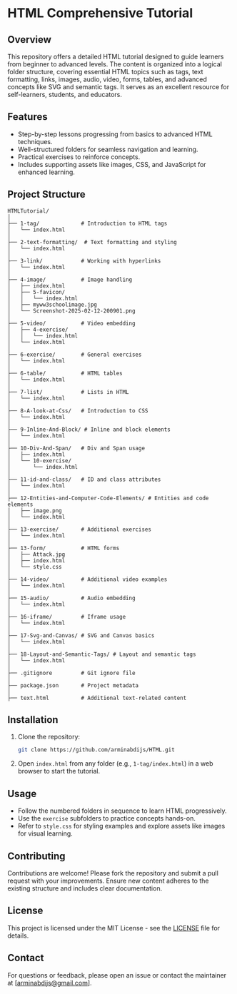 # HTML Comprehensive Tutorial

## Overview
This repository offers a detailed HTML tutorial designed to guide learners from beginner to advanced levels. The content is organized into a logical folder structure, covering essential HTML topics such as tags, text formatting, links, images, audio, video, forms, tables, and advanced concepts like SVG and semantic tags. It serves as an excellent resource for self-learners, students, and educators.

## Features
- Step-by-step lessons progressing from basics to advanced HTML techniques.
- Well-structured folders for seamless navigation and learning.
- Practical exercises to reinforce concepts.
- Includes supporting assets like images, CSS, and JavaScript for enhanced learning.

## Project Structure
```
HTMLTutorial/
│
├── 1-tag/             # Introduction to HTML tags
│   └── index.html
│
├── 2-text-formatting/  # Text formatting and styling
│   └── index.html
│
├── 3-link/            # Working with hyperlinks
│   └── index.html
│
├── 4-image/           # Image handling
│   ├── index.html
│   ├── 5-favicon/
│   │   └── index.html
│   ├── myww3schoolimage.jpg
│   └── Screenshot-2025-02-12-200901.png
│
├── 5-video/           # Video embedding
│   ├── 4-exercise/
│   │   └── index.html
│   └── index.html
│
├── 6-exercise/        # General exercises
│   └── index.html
│
├── 6-table/           # HTML tables
│   └── index.html
│
├── 7-list/            # Lists in HTML
│   └── index.html
│
├── 8-A-look-at-Css/   # Introduction to CSS
│   └── index.html
│
├── 9-Inline-And-Block/ # Inline and block elements
│   └── index.html
│
├── 10-Div-And-Span/   # Div and Span usage
│   ├── index.html
│   └── 10-exercise/
│       └── index.html
│
├── 11-id-and-class/   # ID and class attributes
│   └── index.html
│
├── 12-Entities-and-Computer-Code-Elements/ # Entities and code elements
│   ├── image.png
│   └── index.html
│
├── 13-exercise/       # Additional exercises
│   └── index.html
│
├── 13-form/           # HTML forms
│   ├── Attack.jpg
│   ├── index.html
│   └── style.css
│
├── 14-video/          # Additional video examples
│   └── index.html
│
├── 15-audio/          # Audio embedding
│   └── index.html
│
├── 16-iframe/         # Iframe usage
│   └── index.html
│
├── 17-Svg-and-Canvas/ # SVG and Canvas basics
│   └── index.html
│
├── 18-Layout-and-Semantic-Tags/ # Layout and semantic tags
│   └── index.html
│
├── .gitignore         # Git ignore file
│
├── package.json       # Project metadata
│
├── text.html          # Additional text-related content
```

## Installation
1. Clone the repository:
   ```bash
   git clone https://github.com/arminabdijs/HTML.git
   ```
2. Open `index.html` from any folder (e.g., `1-tag/index.html`) in a web browser to start the tutorial.

## Usage
- Follow the numbered folders in sequence to learn HTML progressively.
- Use the `exercise` subfolders to practice concepts hands-on.
- Refer to `style.css` for styling examples and explore assets like images for visual learning.

## Contributing
Contributions are welcome! Please fork the repository and submit a pull request with your improvements. Ensure new content adheres to the existing structure and includes clear documentation.

## License
This project is licensed under the MIT License - see the [LICENSE](MIT) file for details.

## Contact
For questions or feedback, please open an issue or contact the maintainer at [arminabdijs@gmail.com].